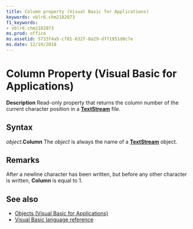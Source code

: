 ```yaml
---
title: Column property (Visual Basic for Applications)
keywords: vblr6.chm2182073
f1_keywords:
- vblr6.chm2182073
ms.prod: office
ms.assetid: 5733f4a5-cf81-632f-8a29-df71951d0c7e
ms.date: 12/19/2018
---
```



# Column Property (Visual Basic for Applications)



 **Description**
Read-only property that returns the column number of the current character position in a  **[TextStream](textstream-object.md)** file.

## Syntax

_object_**.Column**
The  _object_ is always the name of a **[TextStream](textstream-object.md)** object.

## Remarks

After a newline character has been written, but before any other character is written,  **Column** is equal to 1.

## See also

- [Objects (Visual Basic for Applications)](../objects-visual-basic-for-applications.md)
- [Visual Basic language reference](visual-basic-language-reference.md)